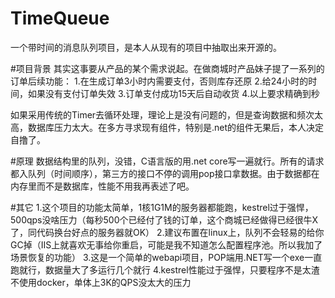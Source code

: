 # TimeQueue
一个带时间的消息队列项目，是本人从现有的项目中抽取出来开源的。

#项目背景
其实这事要从产品的某个需求说起。在做商城时产品妹子提了一系列的订单后续功能：
1.在生成订单3小时内需要支付，否则库存还原
2.给24小时的时间，如果没有支付订单失效
3.订单支付成功15天后自动收货
4.以上要求精确到秒

如果采用传统的Timer去循环处理，理论上是没有问题的，但是查询数据和频次太高，数据库压力太大。在多方寻求现有组件，特别是.net的组件无果后，本人决定自撸了。

#原理
数据结构里的队列，没错，C语言版的用.net core写一遍就行。所有的请求都入队列（时间顺序），第三方的接口不停的调用pop接口拿数据。由于数据都在内存里而不是数据库，性能不用我再表述了吧。

#其它
1.这个项目的功能太简单，1核1G1M的服务器都能跑，kestrel过于强悍，500qps没啥压力（每秒500个已经付了钱的订单，这个商城已经做得已经很牛X了，同代码换台好点的服务器就OK）
2.建议布置在linux上，队列不会轻易的给你GC掉（IIS上就喜欢无事给你重启，可能是我不知道怎么配置程序池。所以我加了场景恢复的功能）
3.这是一个简单的webapi项目，POP端用.NET写一个exe一直跑就行，数据量大了多运行几个就行
4.kestrel性能过于强悍，只要程序不是太渣不使用docker，单体上3K的QPS没太大的压力
